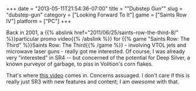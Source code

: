 +++
date = "2013-05-11T21:54:36-07:00"
title = "\"Dubstep Gun\""
slug = "dubstep-gun"
category = ["Looking Forward To It"]
game = ["Saints Row IV"]
platform = ["PC"]
+++

Back in 2001, a {{% abslink href="2011/06/25/saints-row-the-third-8/" %}}particular promo video{{% /abslink %}} for {{% game "Saints Row: The Third" %}}Saints Row: The Third{{% /game %}} - involving VTOL jets and microwave laser guns - really got me interested.  Of course, I was already very "interested" in SR4 -- but concerned of the potential for Deep Silver, a known purveyor of garbage, to piss in Volition's corn flakes.

That's where <a href="http://www.joystiq.com/2013/05/09/saints-row-4s-pax-east-presentation-dubstep-gun/">this video</a> comes in.  Concerns assuaged.  I don't care if this is really just SR3 with new features and content; I am <i>awesome</i> with that.
